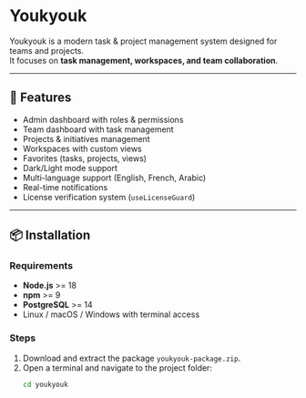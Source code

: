 # Youkyouk

Youkyouk is a modern task & project management system designed for teams and projects.  
It focuses on **task management, workspaces, and team collaboration**.

---

## 🚀 Features
- Admin dashboard with roles & permissions
- Team dashboard with task management
- Projects & initiatives management
- Workspaces with custom views
- Favorites (tasks, projects, views)
- Dark/Light mode support
- Multi-language support (English, French, Arabic)
- Real-time notifications
- License verification system (`useLicenseGuard`)

---

## 📦 Installation

### Requirements
- **Node.js** >= 18
- **npm** >= 9
- **PostgreSQL** >= 14
- Linux / macOS / Windows with terminal access

### Steps
1. Download and extract the package `youkyouk-package.zip`.
2. Open a terminal and navigate to the project folder:
   ```bash
   cd youkyouk
